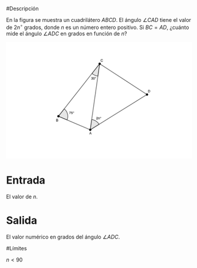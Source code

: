#Descripción

En la figura se muestra un cuadrilátero $ABCD$. El ángulo $\angle CAD$ tiene el valor de $2n ^{\circ}$ grados, donde $n$ es un número entero positivo. Si $BC = AD$, ¿cuánto mide el ángulo $\angle ADC$ en grados en función de $n$?

![Figura](figura.png)

# Entrada

El valor de $n$.

# Salida

El valor numérico en grados del ángulo $\angle ADC$.

#Límites

$n < 90$
